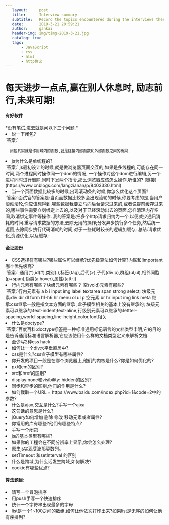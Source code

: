 ```yaml
---
   layout:     post
   title:      Interview-summary
   subtitle:   Record the topics encountered during the interviews these days.
   date:       2019-3-21 20:59:21
   author:     gankai
   header-img: img/timg-2019-3-21.jpg
   catalog: true
   tags:
       - JavaScript
       - css
       - html
       - http协议
---
```


<h1> 每天进步一点点,赢在别人休息时, 励志前行,未来可期!</h1>


<h4>有好软件</h4>
 *没有笔试,进去就是问以下三个问题.*
<li>说一下闭包?</li>
`答案:`


      闭包其实就是作用域内的函数,就是链接内部函数和外部函数之间的桥梁.



 <li>js为什么是单线程的?</li>
 `答案:`
      js最初设计的时候,就是做浏览器页面交互的,如果是多线程的,可能存在同一时间,两个进程同时操作同一个dom的情况,
 一个操作对这个dom进行编辑,另一个进程同时进行删除,同时下发两个指令,那么浏览器应该怎么操作,听谁的?
 [链接](https://www.cnblogs.com/langzianan/p/8403330.html)
 <li>当一个页面数据比较多的时候,出现滚动条的时候,你怎么优化这个页面?</li>
 `答案:`面试官的答案是:当页面数据比较多会出现滚轮的时候,你要考虑的是,当用户滚动滚轮,你应该想得到,哪些数据我要立马向后台请求过来的,或者说提前缓存过来的,哪些事件需要立刻绑定上去的,以及对于已经滚动出去的页面,怎样清理内存空间,取消绑定事件等操作.
 我的答案是:把多个http请求归纳为一个,以便减少通讯消耗的时间.重写请求数据的方法,去除无用的操作;分发异步执行多个任务,然后统一返回,去除同步执行代码消耗的时间;对于一些耗时较长的逻辑加缓存;
 总结:请求优化,资源优化,以及缓存;
 <h4>金证股份</h4>
 <li>CSS选择符有哪些?哪些属性可以继承?优先级算法如何计算?内联和!important哪个优先级高?</li>
 `答案:`
        通用(*),id(#),类别(.),标签(tag),后代(>),子代(div p),群组(ul,ul),相邻同胞(p+span),伪类(a:hover),属性([attr])
 <li>行内元素有哪些？块级元素有哪些？ 空(void)元素有那些?</li>
 `答案:`行内元素有 a b i input img label textarea span strong  select;
 块级元素:div dir dl form h1-h6 hr menu ol ul p  
 空元素:br hr input img link meta
 继承:css继承一般是指文本方面的继承 ,盒子模型相关的基本上没有继承的;
 块级元素可以继承的:text-indent;text-aline;行级别元素可以继承的:lettter-spacing,world-spacing,line-height,color,font相关
 <li>什么是doctype?</li>
 `答案:`百度百科:doctype标签是一种标准通用标记语言的文档类型申明,它的目的是告诉通用标准语言解析器,它应该使用什么样的文档类型定义来解析文档.  
 <li>至少写2种css hack</li>
 <li>如何让一个div水平垂直居中?</li>
 <li>css是什么?css盒子模型有哪些属性?</li>
 <li>你开发的项目一般是在哪个浏览器上,他们的内核是什么?你是如何优化的?</li>
 <li>px和em的区别?</li>
 <li>src和href的区别?</li>
 <li>display:none和visibility: hidden的区别?</li>
 <li>同步和异步的区别,他们的作用是什么?</li>
 <li>如何截取一个URL = https://www.baidu.com/index.php?id=1&code=2中的参数?</li>
 <li>什么是ajax,交互是什么?手写一个ajxa</li>
 <li><meta http-equiv="X-UA-Compatible" content="ie=edge">这句话的意思是什么?</li>
 <li>jQuery如何增加 删除 修改 移动元素或者属性?</li>
 <li>你常用的库有哪些?他们有哪些特点?</li>
 <li>手写一个闭包</li>
 <li>js的基本类型有哪些?</li>
 <li>如果你的工程会在不同分辨率上显示,你会怎么处理?</li>
 <li>原生js实现斐波那契数列。</li>
 <li>setTimeout 和setInterval 的区别</li>
 <li>什么是跨域,为什么话发生跨域,如何解决?</li>
 <li>cookie有哪些优点?</li>

 <h4>算法题目:</h4>

 <li>请写一个冒泡排序</li>
 <li>用push手写一个快速排序</li>

 <li>统计一个字符串出现最多的字母</li>

 <li>list是一个1~100之间的数组,如何让他依次打印出来?如果list是无序的如何让他有序排列?</li>
